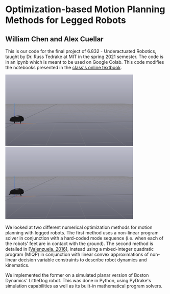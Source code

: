 # Optimization-based Motion Planning Methods for Legged Robots

## William Chen and Alex Cuellar

This is our code for the final project of 6.832 - Underactuated Robotics, taught by Dr. Russ Tedrake 
at MIT in the spring 2021 semester. The code is in an ipynb which is meant to be used on Google Colab.
This code modifies the notebooks presented in the [class's online textbook](http://underactuated.csail.mit.edu/Spring2021/). 

<img src="walkinggif.gif" alt="LittleDog walking" width="400"/> <img src="runninggif.gif" alt="LittleDog running" width="400"/>

We looked at two different numerical optimization methods for motion planning with legged robots. The first method uses a non-linear program solver in conjunction with a hard-coded mode sequence (i.e. when each of the robots' feet are in contact with the ground). The second method is detailed in [\[Valenzuela, 2016\]](https://groups.csail.mit.edu/robotics-center/public_papers/Valenzuela16.pdf), instead using a mixed-integer quadratic program (MIQP) in conjunction with linear convex approximations of non-linear decision variable constraints to describe robot dynamics and kinematics.

We implemented the former on a simulated planar version of Boston Dynamics' LittleDog robot. This was done in Python, using PyDrake's simulation capabilities as well as its built-in mathematical program solvers.


